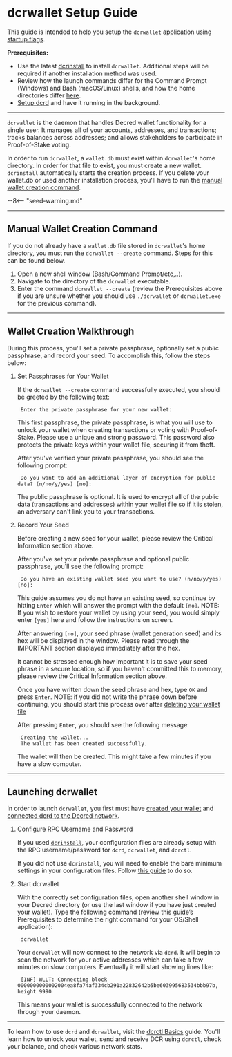 # dcrwallet Setup Guide

This guide is intended to help you setup the `dcrwallet` application using [startup flags](startup-basics.md#startup-command-flags).

**Prerequisites:**

- Use the latest [dcrinstall](cli-installation.md) to install `dcrwallet`. Additional steps will be required if another installation method was used.
- Review how the launch commands differ for the Command Prompt (Windows) and Bash (macOS/Linux) shells, and how the home directories differ [here](os-differences.md).
- [Setup dcrd](dcrd-setup.md) and have it running in the background.

---

`dcrwallet` is the daemon that handles Decred wallet functionality for a single user. It manages all of your accounts, addresses, and transactions; tracks balances across addresses; and allows stakeholders to participate in Proof-of-Stake voting.

In order to run `dcrwallet`, a `wallet.db` must exist within `dcrwallet`'s home directory. In order for that file to exist, you must create a new wallet. `dcrinstall` automatically starts the creation process. If you delete your wallet.db or used another installation process, you'll have to run the [manual wallet creation command](#manual-wallet-creation-command).

--8<-- "seed-warning.md"

---

## Manual Wallet Creation Command

If you do not already have a `wallet.db` file stored in `dcrwallet`'s home directory, you must run the `dcrwallet --create` command. Steps for this can be found below.

1. Open a new shell window (Bash/Command Prompt/etc,..).
1. Navigate to the directory of the `dcrwallet` executable.
1. Enter the command `dcrwallet --create` (review the Prerequisites above if you are unsure whether you should use `./dcrwallet` or `dcrwallet.exe` for the previous command).

---

## Wallet Creation Walkthrough

During this process, you'll set a private passphrase, optionally set a public passphrase, and record your seed. To accomplish this, follow the steps below:

1. Set Passphrases for Your Wallet

    If the `dcrwallet --create` command successfully executed, you should be greeted by the following text:

        Enter the private passphrase for your new wallet:

    This first passphrase, the private passphrase, is what you will use to unlock your wallet when creating transactions or voting with Proof-of-Stake. Please use a unique and strong password. This password also protects the private keys within your wallet file, securing it from theft.

    After you've verified your private passphrase, you should see the following prompt:

        Do you want to add an additional layer of encryption for public data? (n/no/y/yes) [no]:

    The public passphrase is optional. It is used to encrypt all of the public data (transactions and addresses) within your wallet file so if it is stolen, an adversary can't link you to your transactions.

1. Record Your Seed

    Before creating a new seed for your wallet, please review the Critical Information section above.

    After you've set your private passphrase and optional public passphrase, you'll see the following prompt:

        Do you have an existing wallet seed you want to use? (n/no/y/yes) [no]:

    This guide assumes you do not have an existing seed, so continue by hitting `Enter` which will answer the prompt with the default `[no]`. NOTE: If you wish to restore your wallet by using your seed, you would simply enter `[yes]` here and follow the instructions on screen.

    After answering `[no]`, your seed phrase (wallet generation seed) and its hex will be displayed in the window. Please read through the IMPORTANT section displayed immediately after the hex.

    It cannot be stressed enough how important it is to save your seed phrase in a secure location, so if you haven't committed this to memory, please review the Critical Information section above.

    Once you have written down the seed phrase and hex, type `OK` and press `Enter`. NOTE: if you did not write the phrase down before continuing, you should start this process over after [deleting your wallet file](../../advanced/deleting-your-wallet.md)

    After pressing `Enter`, you should see the following message:

        Creating the wallet...
        The wallet has been created successfully.

    The wallet will then be created. This might take a few minutes if you have a slow computer.

---

## Launching dcrwallet

In order to launch `dcrwallet`, you first must have [created your wallet](#wallet-creation-walkthrough) and
[connected dcrd to the Decred network](dcrd-setup.md#connect-to-the-decred-network).

1. Configure RPC Username and Password

    If you used [`dcrinstall`](cli-installation.md), your configuration files are already setup with the RPC username/password for `dcrd`, `dcrwallet`, and `dcrctl`.

    If you did not use `dcrinstall`, you will need to enable the bare minimum settings in your configuration files. Follow [this guide](../../advanced/manual-cli-install.md#minimum-configuration) to do so.

1. Start dcrwallet

    With the correctly set configuration files, open another shell window in your Decred directory (or use the last window if you have just created your wallet). Type the following command (review this guide’s Prerequisites to determine the right command for your OS/Shell application):

        dcrwallet

    Your `dcrwallet` will now connect to the network via `dcrd`. It will begin to scan the network for your active addresses which can take a few minutes on slow computers. Eventually it will start showing lines like:

        [INF] WLLT: Connecting block 0000000000002004ea8fa74af334cb291a22832642b5be603995683534bbb97b, height 9990

    This means your wallet is successfully connected to the network
    through your daemon.

---

To learn how to use `dcrd` and `dcrwallet`, visit the [dcrctl Basics](dcrctl-basics.md) guide. You'll learn how to unlock your wallet, send and receive DCR using `dcrctl`, check your balance, and check various network stats.
